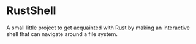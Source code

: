 # RustShell
A small little project to get acquainted with Rust by making an interactive shell that can navigate around a file system.
